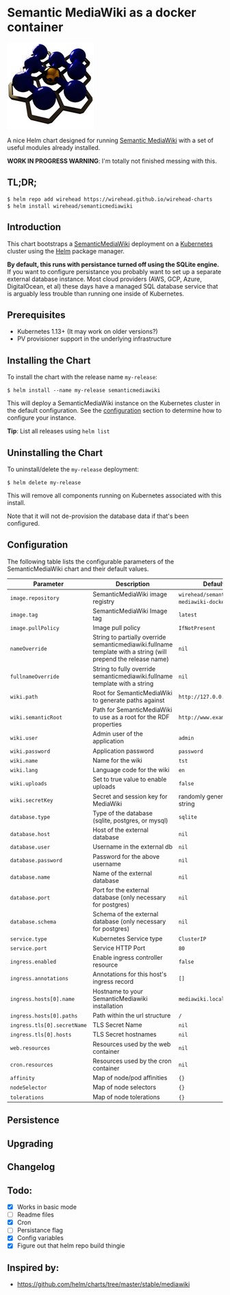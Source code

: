 # Semantic MediaWiki as a docker container

![Logo](https://raw.githubusercontent.com/wirehead/semantic-mediawiki-docker/master/icons/favicon-202x202.png)

A nice Helm chart designed for running [Semantic MediaWiki](https://www.semantic-mediawiki.org/) with a set of useful modules already installed.

**WORK IN PROGRESS WARNING**: I'm totally not finished messing with this.

## TL;DR;

```console
$ helm repo add wirehead https://wirehead.github.io/wirehead-charts
$ helm install wirehead/semanticmediawiki
```

## Introduction

This chart bootstraps a [SemanticMediaWiki](https://www.semantic-mediawiki.org/) deployment on a [Kubernetes](http://kubernetes.io) cluster using the [Helm](https://helm.sh) package manager.

**By default, this runs with persistance turned off using the SQLite engine.**  If you want to configure persistance you probably want to set up a separate external database instance.  Most cloud providers (AWS, GCP, Azure, DigitalOcean, et al) these days have a managed SQL database service that is arguably less trouble than running one inside of Kubernetes.  

## Prerequisites

- Kubernetes 1.13+ (It may work on older versions?)
- PV provisioner support in the underlying infrastructure

## Installing the Chart

To install the chart with the release name `my-release`:

```console
$ helm install --name my-release semanticmediawiki
```
This will deploy a SemanticMediaWiki instance on the Kubernetes cluster in the default configuration.  See the [configuration](#configuration) section to determine how to configure your instance.

**Tip**: List all releases using `helm list`

## Uninstalling the Chart

To uninstall/delete the `my-release` deployment:

```console
$ helm delete my-release
```
This will remove all components running on Kubernetes associated with this install.  

Note that it will not de-provision the database data if that's been configured.

## Configuration

The following table lists the configurable parameters of the SemanticMediaWiki chart and their default values.

|         Parameter           |               Description                                   |                         Default                         |
|-----------------------------|-------------------------------------------------------------|---------------------------------------------------------|
| `image.repository`          | SemanticMediaWiki image registry | `wirehead/semantic-mediawiki-docker` |
| `image.tag`                 | SemanticMediaWiki Image tag | `latest` |
| `image.pullPolicy`          | Image pull policy | `IfNotPresent` |
| `nameOverride`              | String to partially override semanticmediawiki.fullname template with a string (will prepend the release name) | `nil` |
| `fullnameOverride`          | String to fully override semanticmediawiki.fullname template with a string | `nil` |
| `wiki.path`                 | Root for SemanticMediaWiki to generate paths against | `http://127.0.0.1:8080` |
| `wiki.semanticRoot`         | Path for SemanticMediaWiki to use as a root for the RDF properties | `http://www.example.com/` |
| `wiki.user`                 | Admin user of the application | `admin` |
| `wiki.password`             | Application password | `password` |
| `wiki.name`                 | Name for the wiki | `tst` |
| `wiki.lang`                 | Language code for the wiki | `en` |
| `wiki.uploads`              | Set to true value to enable uploads | `false` |
| `wiki.secretKey`            | Secret and session key for MediaWiki | randomly generated string |
| `database.type`             | Type of the database (sqlite, postgres, or mysql) | `sqlite` |
| `database.host`             | Host of the external database | `nil` |
| `database.user`             | Username in the external db | `nil` |
| `database.password`         | Password for the above username | `nil` |
| `database.name`             | Name of the external database | `nil` |
| `database.port`             | Port for the external database (only necessary for postgres) | `nil` |
| `database.schema`           | Schema of the external database (only necessary for postgres) | `nil` |
| `service.type`              | Kubernetes Service type | `ClusterIP` |
| `service.port`              | Service HTTP Port | `80` |
| `ingress.enabled`           | Enable ingress controller resource | `false` |
| `ingress.annotations`       | Annotations for this host's ingress record | `[]` |
| `ingress.hosts[0].name`     | Hostname to your SemanticMediawiki installation | `mediawiki.local` |
| `ingress.hosts[0].paths`    | Path within the url structure | `/` |
| `ingress.tls[0].secretName` | TLS Secret Name | `nil` |
| `ingress.tls[0].hosts`      | TLS Secret hostnames | `nil` |
| `web.resources`             | Resources used by the web container | `nil` |
| `cron.resources`            | Resources used by the cron container | `nil` |
| `affinity`                  | Map of node/pod affinities | `{}` |
| `nodeSelector`              | Map of node selectors | `{}` |
| `tolerations`               | Map of node tolerations | `{}` |

## Persistence

## Upgrading

## Changelog

## Todo:

- [x] Works in basic mode
- [ ] Readme files
- [x] Cron
- [ ] Persistance flag
- [x] Config variables
- [x] Figure out that helm repo build thingie

## Inspired by:

 * https://github.com/helm/charts/tree/master/stable/mediawiki